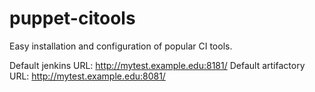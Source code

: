 puppet-citools
==============

Easy installation and configuration of popular CI tools.

Default jenkins URL: http://mytest.example.edu:8181/
Default artifactory URL: http://mytest.example.edu:8081/
